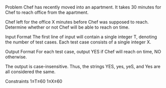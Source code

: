 Problem
Chef has recently moved into an apartment. It takes 
30 minutes for Chef to reach office from the apartment.

Chef left for the office X minutes before Chef was supposed to reach. Determine whether or not Chef will be able to reach on time.

Input Format
The first line of input will contain a single integer T, denoting the number of test cases.
Each test case consists of a single integer X.

Output Format
For each test case, output YES if Chef will reach on time, NO otherwise.

The output is case-insensitive. Thus, the strings YES, yes, yeS, and Yes are all considered the same.

Constraints
1≤T≤60
1≤X≤60